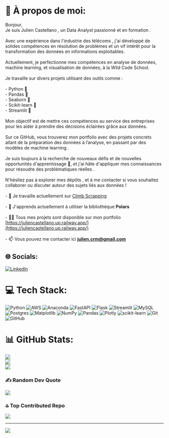 # 💫 À propos de moi:
Bonjour,
<br>Je suis Julien Castellano , un Data Analyst passionné et en formation .<br>
<br>Avec une expérience dans l'industrie des télécoms , j'ai développé de solides compétences en résolution de problèmes et un vif intérêt pour la transformation des données en informations exploitables.<br>
<br>Actuellement, je perfectionne mes compétences en analyse de données, machine learning, et visualisation de données, à la Wild Code School.<br>
<br>Je travaille sur divers projets utilisant des outils comme :<br>
<br>- Python 🐍
<br>- Pandas 🐼
<br>- Seaborn 🌊
<br>- Scikit-learn 🧬 
<br>- Streamlit 🚀<br>
<br>Mon objectif est de mettre ces compétences au service des entreprises pour les aider à prendre des décisions éclairées grâce aux données.<br>
<br>Sur ce GitHub, vous trouverez mon portfolio avec des projets concrets allant de la préparation des données à l’analyse, en passant par des modèles de machine learning .<br>
<br>Je suis toujours à la recherche de nouveaux défis et de nouvelles opportunités d'apprentissage 🚀, et j'ai hâte d'appliquer mes connaissances pour résoudre des problématiques réelles .<br>
<br>N'hésitez pas à explorer mes dépôts , et à me contacter si vous souhaitez collaborer ou discuter autour des sujets liés aux données !<br>
<br>- 🔭 Je travaille actuellement sur  [Climb Scrapping](https://github.com/Julcrm/Climb_Scrapping)<br>
<br>- 🌱 J'apprends actuellement à utiliser la bibliothèque **Polars**<br>
<br>- 👨‍💻 Tous mes projets sont disponible sur mon portfolio [https://juliencastellano.up.railway.app/](https://juliencastellano.up.railway.app/)<br>
<br>- 📫 Vous pouvez me contacter ici  **julien.crm@gmail.com**<br>


## 🌐 Socials:
[![LinkedIn](https://img.shields.io/badge/LinkedIn-%230077B5.svg?logo=linkedin&logoColor=white)](https://linkedin.com/in/julien-castellano) 

# 💻 Tech Stack:
![Python](https://img.shields.io/badge/python-3670A0?style=for-the-badge&logo=python&logoColor=ffdd54) ![AWS](https://img.shields.io/badge/AWS-%23FF9900.svg?style=for-the-badge&logo=amazon-aws&logoColor=white) ![Anaconda](https://img.shields.io/badge/Anaconda-%2344A833.svg?style=for-the-badge&logo=anaconda&logoColor=white) ![FastAPI](https://img.shields.io/badge/FastAPI-005571?style=for-the-badge&logo=fastapi) ![Flask](https://img.shields.io/badge/flask-%23000.svg?style=for-the-badge&logo=flask&logoColor=white) ![Streamlit](https://img.shields.io/badge/Streamlit-%23FE4B4B.svg?style=for-the-badge&logo=streamlit&logoColor=white) ![MySQL](https://img.shields.io/badge/mysql-4479A1.svg?style=for-the-badge&logo=mysql&logoColor=white) ![Postgres](https://img.shields.io/badge/postgres-%23316192.svg?style=for-the-badge&logo=postgresql&logoColor=white) ![Matplotlib](https://img.shields.io/badge/Matplotlib-%23ffffff.svg?style=for-the-badge&logo=Matplotlib&logoColor=black) ![NumPy](https://img.shields.io/badge/numpy-%23013243.svg?style=for-the-badge&logo=numpy&logoColor=white) ![Pandas](https://img.shields.io/badge/pandas-%23150458.svg?style=for-the-badge&logo=pandas&logoColor=white) ![Plotly](https://img.shields.io/badge/Plotly-%233F4F75.svg?style=for-the-badge&logo=plotly&logoColor=white) ![scikit-learn](https://img.shields.io/badge/scikit--learn-%23F7931E.svg?style=for-the-badge&logo=scikit-learn&logoColor=white) ![Git](https://img.shields.io/badge/git-%23F05033.svg?style=for-the-badge&logo=git&logoColor=white) ![GitHub](https://img.shields.io/badge/github-%23121011.svg?style=for-the-badge&logo=github&logoColor=white)
# 📊 GitHub Stats:
![](https://github-readme-stats.vercel.app/api?username=Julcrm&theme=tokyonight&hide_border=false&include_all_commits=false&count_private=false)<br/>
![](https://github-readme-streak-stats.herokuapp.com/?user=Julcrm&theme=tokyonight&hide_border=false)<br/>
![](https://github-readme-stats.vercel.app/api/top-langs/?username=Julcrm&theme=tokyonight&hide_border=false&include_all_commits=false&count_private=false&layout=compact)

### ✍️ Random Dev Quote
![](https://quotes-github-readme.vercel.app/api?type=horizontal&theme=tokyonight)

### 🔝 Top Contributed Repo
![](https://github-contributor-stats.vercel.app/api?username=Julcrm&limit=5&theme=tokyonight&combine_all_yearly_contributions=true)

---
[![](https://visitcount.itsvg.in/api?id=Julcrm&icon=5&color=0)](https://visitcount.itsvg.in)

<!-- Proudly created with GPRM ( https://gprm.itsvg.in ) -->
